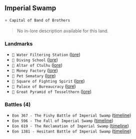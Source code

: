 ## Imperial Swamp
`⭐ Capital of Band of Brothers`
 
> No in-lore description available for this land.

### Landmarks
- `🚰 Water Filtering Station` ([lore](<https://zeithalt.github.io//r/water_filtering_station.html>))
- `🤿 Diving School` ([lore](<https://zeithalt.github.io//r/diving_school.html>))
- `🐙 Altar of Ctulhu` ([lore](<https://zeithalt.github.io//r/altar_of_ctulhu.html>))
- `🏦 Money Factory` ([lore](<https://zeithalt.github.io//r/money_factory.html>))
- `🦴 Pet Sematary` ([lore](<https://zeithalt.github.io//r/pet_sematary.html>))
- `👹 Square of Fighting Spirit` ([lore](<https://zeithalt.github.io//r/square_of_fighting_spirit.html>))
- `🏢 Palace of Bureaucracy` ([lore](<https://zeithalt.github.io//r/palace_of_bureaucracy.html>))
- `🔺 Great Pyramid of Tesselthorn` ([lore](<https://zeithalt.github.io//r/great_pyramid_of_tesselthorn.html>))
### Battles (4)
- `Eon 367 - The Fishy Battle of Imperial Swamp` ([timeline](<https://zeithalt.github.io//t/#eon0367>))
- `Eon 596 - The Fall of Imperial Swamp` ([timeline](<https://zeithalt.github.io//t/#eon0596>))
- `Eon 619 - The Reclamation of Imperial Swamp` ([timeline](<https://zeithalt.github.io//t/#eon0619>))
- `Eon 1381 - Hesitant Battle of Imperial Swamp` ([timeline](<https://zeithalt.github.io//t/#eon1381>))

